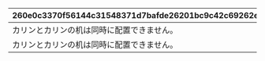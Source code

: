 |260e0c3370f56144c31548371d7bafde26201bc9c42c69262e7b7a6526011997|9a81830068b8cdf7593456ddc4bc19aa12fd51ef70ae941915cc8d1adcf07c60|e1df6857b7a286b25a78d4aad8c4230238a57300a45f3382f89d9964c56ec9e0|30d47ea9d8708171ab7bb74c69a077afa3335796bbca81147a8c0ee1b8a22af7|
| --- | --- | --- | --- |
|カリンとカリンの机は同時に配置できません。|118501|10000001|1|
|カリンとカリンの机は同時に配置できません。|125701|10000002|1|